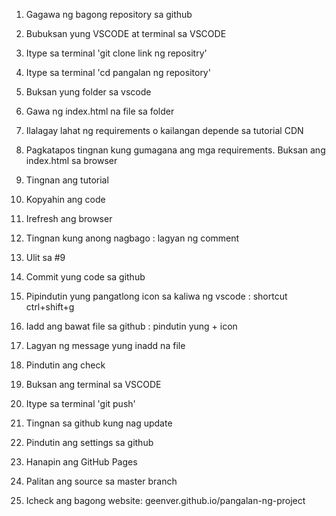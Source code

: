 1. Gagawa ng bagong repository sa github
2. Bubuksan yung VSCODE at terminal sa VSCODE
3. Itype sa terminal 'git clone link ng repositry'
4. Itype sa terminal 'cd pangalan ng repository'
5. Buksan yung folder sa vscode
6. Gawa ng index.html na file sa folder
7. Ilalagay lahat ng requirements o kailangan depende sa tutorial CDN
8. Pagkatapos tingnan kung gumagana ang mga requirements. Buksan ang index.html sa browser 


9. Tingnan ang tutorial
10. Kopyahin ang code
11. Irefresh ang browser
12. Tingnan kung anong nagbago : lagyan ng comment 
13. Ulit sa #9 

14. Commit yung code sa github
15. Pipindutin yung pangatlong icon sa kaliwa ng vscode : shortcut ctrl+shift+g
16. Iadd ang bawat file sa github : pindutin yung + icon
17. Lagyan ng message yung inadd na file
18. Pindutin ang check
19. Buksan ang terminal sa VSCODE
20. Itype sa terminal 'git push'


21. Tingnan sa github kung nag update
22. Pindutin ang settings sa github
23. Hanapin ang GitHub Pages
24. Palitan ang source sa master branch
25. Icheck ang bagong website: geenver.github.io/pangalan-ng-project
